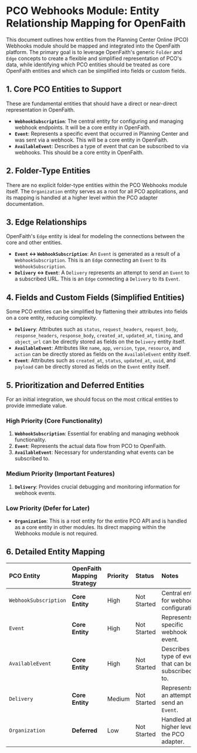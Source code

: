 # PCO Webhooks Module: Entity Relationship Mapping for OpenFaith

This document outlines how entities from the Planning Center Online (PCO) Webhooks module should be mapped and integrated into the OpenFaith platform. The primary goal is to leverage OpenFaith's generic `Folder` and `Edge` concepts to create a flexible and simplified representation of PCO's data, while identifying which PCO entities should be treated as core OpenFaith entities and which can be simplified into fields or custom fields.

## 1. Core PCO Entities to Support

These are fundamental entities that should have a direct or near-direct representation in OpenFaith.

*   **`WebhookSubscription`**: The central entity for configuring and managing webhook endpoints. It will be a core entity in OpenFaith.
*   **`Event`**: Represents a specific event that occurred in Planning Center and was sent via a webhook. This will be a core entity in OpenFaith.
*   **`AvailableEvent`**: Describes a type of event that can be subscribed to via webhooks. This should be a core entity in OpenFaith.

## 2. Folder-Type Entities

There are no explicit folder-type entities within the PCO Webhooks module itself. The `Organization` entity serves as a root for all PCO applications, and its mapping is handled at a higher level within the PCO adapter documentation.

## 3. Edge Relationships

OpenFaith's `Edge` entity is ideal for modeling the connections between the core and other entities.

*   **`Event` <-> `WebhookSubscription`**: An `Event` is generated as a result of a `WebhookSubscription`. This is an `Edge` connecting an `Event` to its `WebhookSubscription`.
*   **`Delivery` <-> `Event`**: A `Delivery` represents an attempt to send an `Event` to a subscribed URL. This is an `Edge` connecting a `Delivery` to its `Event`.

## 4. Fields and Custom Fields (Simplified Entities)

Some PCO entities can be simplified by flattening their attributes into fields on a core entity, reducing complexity.

*   **`Delivery`**: Attributes such as `status`, `request_headers`, `request_body`, `response_headers`, `response_body`, `created_at`, `updated_at`, `timing`, and `object_url` can be directly stored as fields on the `Delivery` entity itself.
*   **`AvailableEvent`**: Attributes like `name`, `app`, `version`, `type`, `resource`, and `action` can be directly stored as fields on the `AvailableEvent` entity itself.
*   **`Event`**: Attributes such as `created_at`, `status`, `updated_at`, `uuid`, and `payload` can be directly stored as fields on the `Event` entity itself.

## 5. Prioritization and Deferred Entities

For an initial integration, we should focus on the most critical entities to provide immediate value.

### High Priority (Core Functionality)

1.  **`WebhookSubscription`**: Essential for enabling and managing webhook functionality.
2.  **`Event`**: Represents the actual data flow from PCO to OpenFaith.
3.  **`AvailableEvent`**: Necessary for understanding what events can be subscribed to.

### Medium Priority (Important Features)

1.  **`Delivery`**: Provides crucial debugging and monitoring information for webhook events.

### Low Priority (Defer for Later)

*   **`Organization`**: This is a root entity for the entire PCO API and is handled as a core entity in other modules. Its direct mapping within the Webhooks module is not required.

## 6. Detailed Entity Mapping

| PCO Entity | OpenFaith Mapping Strategy | Priority | Status | Notes |
| :--- | :--- | :--- | :--- | :--- |
| `WebhookSubscription` | **Core Entity** | High | Not Started | Central entity for webhook configuration. |
| `Event` | **Core Entity** | High | Not Started | Represents a specific webhook event. |
| `AvailableEvent` | **Core Entity** | High | Not Started | Describes a type of event that can be subscribed to. |
| `Delivery` | **Core Entity** | Medium | Not Started | Represents an attempt to send an `Event`. |
| `Organization` | **Deferred** | Low | Not Started | Handled at a higher level in the PCO adapter. |
